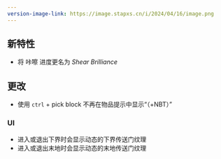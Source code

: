 ```yaml
---
version-image-link: https://image.stapxs.cn/i/2024/04/16/image.png
---
```

## 新特性
* 将 咔嚓 进度更名为 *Shear Brilliance*

## 更改
* 使用 `ctrl` + pick block 不再在物品提示中显示“（+NBT）”

### UI
* 进入或退出下界时会显示动态的下界传送门纹理
* 进入或退出末地时会显示动态的末地传送门纹理
